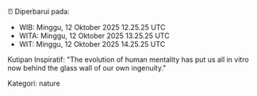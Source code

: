 ⏰ Diperbarui pada:
- WIB: Minggu, 12 Oktober 2025 12.25.25 UTC
- WITA: Minggu, 12 Oktober 2025 13.25.25 UTC
- WIT: Minggu, 12 Oktober 2025 14.25.25 UTC

Kutipan Inspiratif:
"The evolution of human mentality has put us all in vitro now behind the glass wall of our own ingenuity."


Kategori: nature

